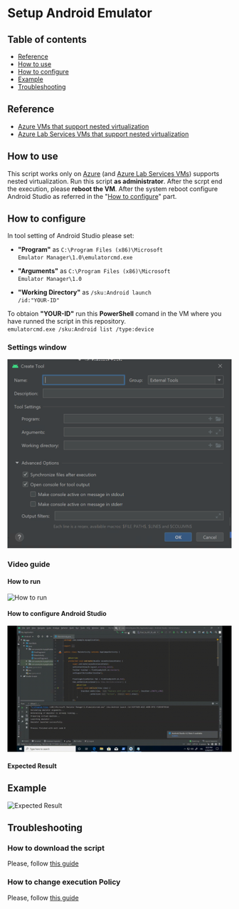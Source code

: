 # Setup Android Emulator

## Table of contents
* [Reference](https://github.com/AngelusGi/PowerShell/tree/master/Azure/Lab%20Services/Setup%20Android%20Emulator#reference)
* [How to use](https://github.com/AngelusGi/PowerShell/tree/master/Azure/Lab%20Services/Setup%20Android%20Emulator#how-to-use)
* [How to configure](https://github.com/AngelusGi/PowerShell/tree/master/Azure/Lab%20Services/Setup%20Android%20Emulator#how-to-configure)
* [Example](https://github.com/AngelusGi/PowerShell/tree/master/Azure/Lab%20Services/Setup%20Android%20Emulator#example)
* [Troubleshooting](https://github.com/AngelusGi/PowerShell/tree/master/Azure/Lab%20Services/Setup%20Android%20Emulator#troubleshooting)

## Reference
* [Azure VMs that support nested virtualization](https://azure.microsoft.com/blog/nested-virtualization-in-azure/)
* [Azure Lab Services VMs that support nested virtualization](https://docs.microsoft.com/azure/lab-services/administrator-guide#vm-sizing)


## How to use
This script works only on [Azure](https://azure.microsoft.com/blog/nested-virtualization-in-azure/) (and [Azure Lab Services VMs](https://docs.microsoft.com/azure/lab-services/administrator-guide#vm-sizing)) supports nested virtualization.
Run this script <b>as administrator</b>.
After the scrpt end the execution, please <b>reboot the VM</b>.
After the system reboot configure Android Studio as referred in the "[How to configure]()" part.


## How to configure
In tool setting of Android Studio please set: 
* <b>"Program"</b> as
<code>C:\Program Files (x86)\Microsoft Emulator Manager\1.0\emulatorcmd.exe</code>

* <b>"Arguments"</b> as
<code>C:\Program Files (x86)\Microsoft Emulator Manager\1.0</code>

* <b>"Working Directory"</b> as
<code>/sku:Android launch /id:"YOUR-ID"</code>

To obtaion <b>"YOUR-ID"</b> run this <b>PowerShell</b> comand in the VM where you have runned the script in this repository.
<br><code>emulatorcmd.exe /sku:Android list /type:device</code>

### Settings window
![Android Studio External Tools](https://raw.githubusercontent.com/AngelusGi/PowerShell/master/Azure/Lab%20Services/Setup%20Android%20Emulator/Screenshot/AndroidStudio-ExternalTools-Configuration.png)

### Video guide

#### How to run
![How to run](https://raw.githubusercontent.com/AngelusGi/PowerShell/master/Azure/Lab%20Services/Setup%20Android%20Emulator/Screenshot/How-to-run.gif)

#### How to configure Android Studio
![How to Configure Android Studio](https://raw.githubusercontent.com/AngelusGi/PowerShell/master/Azure/Lab%20Services/Setup%20Android%20Emulator/Screenshot/How-To-Configure-Android-Studio.gif)

#### Expected Result



## Example

![Expected Result](https://raw.githubusercontent.com/AngelusGi/PowerShell/master/Azure/Lab%20Services/Setup%20Android%20Emulator/Screenshot/Expected-Result.gif)


## Troubleshooting

### How to download the script
Please, follow [this guide](https://github.com/AngelusGi/PowerShell/tree/master/Others/How%20to%20download%20single%20file%20from%20GitHub)

### How to change execution Policy
Please, follow [this guide](https://github.com/AngelusGi/PowerShell/tree/master/Others/Resolve%20errors%20about%20Execution%20Policy)